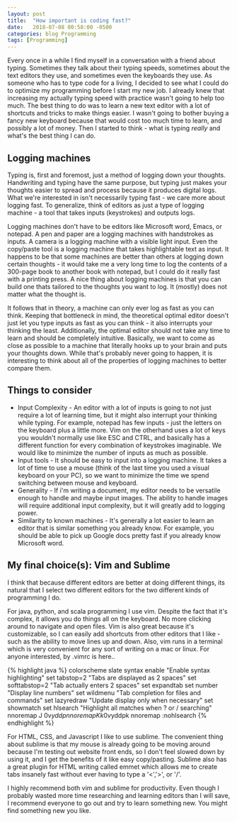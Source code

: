 ```yaml
---
layout: post
title:  "How important is coding fast?"
date:   2018-07-08 00:58:00 -0500
categories: blog Programming
tags: [Programming]
---
```


Every once in a while I find myself in a conversation with a friend about
typing. Sometimes they talk about their typing speeds, sometimes about the
text editors they use, and sometimes even the keyboards they use. As
someone who has to type code for a living, I decided to see what I could
do to optimize my programming before I start my new job. I already knew
that increasing my actually typing speed with practice wasn't going to
help too much. The best thing to do was to learn a new text editor with a
lot of shortcuts and tricks to make things easier. I wasn't going to bother
buying a fancy new keyboard because that would cost too much time to learn,
and possibly a lot of money. Then I started to think - what is typing
*really* and what's the best thing I can do.

<h2>Logging machines</h2>

Typing is, first and foremost, just a method of logging down your thoughts.
Handwriting and typing have the same purpose, but typing just makes your
thoughts easier to spread and process because it produces digital logs. 
What we're interested in isn't necessarily typing fast - we care more about
logging fast. To generalize, think of editors as just a type of logging
machine - a tool that takes inputs (keystrokes) and outputs logs.

Logging machines don't have to be editors like Microsoft word, Emacs,
or notepad. A pen and paper are a logging machines with handstrokes as
inputs. A camera is a logging machine with a visible light input.
Even the copy/paste tool is a logging machine that takes highlightable 
text as input. It happens to be that some machines are better
than others at logging down certain thoughts - it would take me a very
long time to log the contents of a 300-page book to another book with
notepad, but I could do it really fast with a printing press. A nice
thing about logging machines is that you can build one thats tailored
to the thoughts you want to log. It (mostly) does not matter what the
thought is.

It follows that in theory, a machine can only ever log as fast as you 
can think. Keeping that bottleneck in mind, the theoretical optimal editor
doesn't just let you type inputs as fast as you can think - it also 
interrupts your thinking the least. Additionally, the optimal editor should
not take any time to learn and should be completely intuitive. Basically,
we want to come as close as possible to a machine that literally hooks up
to your brain and puts your thoughts down. While that's probably never
going to happen, it is interesting to think about all of the properties
of logging machines to better compare them.

<h2>Things to consider</h2>

* Input Complexity - An editor with a lot of inputs is going to not just
require a lot of learning time, but it might also interrupt your thinking
while typing. For example, notepad has few inputs - just the letters on
the keyboard plus a little more. Vim on the otherhand uses a lot of keys
you wouldn't normally use like ESC and CTRL, and basically has a different
function for every combination of keystrokes imaginable. We would like 
to minimize the number of inputs as much as possible.
* Input tools - It should be easy to input into a logging machine. It
takes a lot of time to use a mouse (think of the last time you used a 
visual keyboard on your PC), so we want to minimize the time we spend
switching between mouse and keyboard.
* Generality - If i'm writing a document, my editor needs to be versatile
enough to handle and maybe input images. The ability to handle images
will require additional input complexity, but it will greatly add to 
logging power.
* Similarity to known machines - It's generally a lot easier to learn
an editor that is similar something you already know. For example, you
should be able to pick up Google docs pretty fast if you already know
Microsoft word.

<h2>My final choice(s): Vim and Sublime</h2>

I think that because different editors are better at doing different
things, its natural that I select two different editors for the two
different kinds of programming I do.

For java, python, and scala programming I use vim.
Despite the fact that it's complex, it allows you do things all on
the keyboard. No more clicking around to navigate and open files.
Vim is also great because it's customizable, so I can easily add
shortcuts from other editors that I like - such as the ability to
move lines up and down. Also, vim runs in a terminal which is very
convenient for any sort of writing on a mac or linux. For anyone
interested, by .vimrc is here..

{% highlight java %}
colorscheme slate
syntax enable "Enable syntax highlighting"
set tabstop=2 "Tabs are displayed as 2 spaces"
set softtabstop=2 "Tab actually enters 2 spaces"
set expandtab
set number "Display line numbers"
set wildmenu "Tab completion for files and commands"
set lazyredraw "Update display only when necessary"
set showmatch
set hlsearch "Highlight all matches when ? or / searching"
nnoremap J 0v$yddp
nnoremap K k0v$yddpk
nnoremap <leader><space> :nohlsearch<CR>
{% endhighlight %}

For HTML, CSS, and Javascript I like to use sublime. The convenient
thing about sublime is that my mouse is already going to be moving
around because I'm testing out website front ends, so I don't feel
slowed down by using it, and I get the benefits of it like easy
copy/pasting. Sublime also has a great plugin for HTML writing 
called emmet which allows me to create tabs insanely fast without
ever having to type a '<','>', or '/'.

I highly recommend both vim and sublime for productivity. Even though
I probably wasted more time researching and learning editors than
I will save, I recommend everyone to go out and try to learn something
new. You might find something new you like. 

